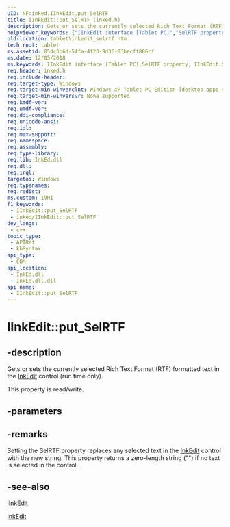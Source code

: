 ```yaml
---
UID: NF:inked.IInkEdit.put_SelRTF
title: IInkEdit::put_SelRTF (inked.h)
description: Gets or sets the currently selected Rich Text Format (RTF) formatted text in the InkEdit control (run time only).
helpviewer_keywords: ["IInkEdit interface [Tablet PC]","SelRTF property","IInkEdit.SelRTF","IInkEdit.put_SelRTF","IInkEdit::SelRTF","IInkEdit::get_SelRTF","IInkEdit::put_SelRTF","InkEdit.get_SelRTF","InkEdit.put_SelRTF","SelRTF property [Tablet PC]","SelRTF property [Tablet PC]","IInkEdit interface","get_SelRTF","inked/IInkEdit::SelRTF","inked/IInkEdit::get_SelRTF","inked/IInkEdit::put_SelRTF","put_SelRTF","tablet.inkedit_selrtf"]
old-location: tablet\inkedit_selrtf.htm
tech.root: tablet
ms.assetid: 85dc3b6d-54fa-4f23-9d36-03becff886cf
ms.date: 12/05/2018
ms.keywords: IInkEdit interface [Tablet PC],SelRTF property, IInkEdit.SelRTF, IInkEdit.put_SelRTF, IInkEdit::SelRTF, IInkEdit::get_SelRTF, IInkEdit::put_SelRTF, InkEdit.get_SelRTF, InkEdit.put_SelRTF, SelRTF property [Tablet PC], SelRTF property [Tablet PC],IInkEdit interface, get_SelRTF, inked/IInkEdit::SelRTF, inked/IInkEdit::get_SelRTF, inked/IInkEdit::put_SelRTF, put_SelRTF, tablet.inkedit_selrtf
req.header: inked.h
req.include-header: 
req.target-type: Windows
req.target-min-winverclnt: Windows XP Tablet PC Edition [desktop apps only]
req.target-min-winversvr: None supported
req.kmdf-ver: 
req.umdf-ver: 
req.ddi-compliance: 
req.unicode-ansi: 
req.idl: 
req.max-support: 
req.namespace: 
req.assembly: 
req.type-library: 
req.lib: InkEd.dll
req.dll: 
req.irql: 
targetos: Windows
req.typenames: 
req.redist: 
ms.custom: 19H1
f1_keywords:
 - IInkEdit::put_SelRTF
 - inked/IInkEdit::put_SelRTF
dev_langs:
 - c++
topic_type:
 - APIRef
 - kbSyntax
api_type:
 - COM
api_location:
 - InkEd.dll
 - InkEd.dll.dll
api_name:
 - IInkEdit::put_SelRTF
---
```


# IInkEdit::put_SelRTF


## -description

Gets or sets the currently selected Rich Text Format (RTF) formatted text in the <a href="/windows/desktop/tablet/inkedit-control">InkEdit</a> control (run time only).

This property is read/write.

## -parameters

## -remarks

Setting the SelRTF property replaces any selected text in the <a href="/windows/desktop/tablet/inkedit-control">InkEdit</a> control with the new string. This property returns a zero-length string ("") if no text is selected in the control.

## -see-also

<a href="https://msdn.microsoft.com/en-us/library/Mt846764(v=VS.85).aspx">IInkEdit</a>



<a href="/windows/desktop/tablet/inkedit-control-reference">InkEdit</a>

